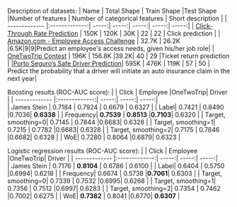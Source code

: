 Description of datasets:
| Name        | Total Shape           | Train Shape  |Test Shape |Number of features | Number of categorical features | Short description |
| ------------- |:-------------:| -----:|  -----:|  -----:|  -----:|  -----:|
| [Click-Through Rate Prediction](https://www.kaggle.com/c/avazu-ctr-prediction/overview) | 150K | 120K | 30K | 22 | 22 | Click prediction |
| [Amazon.com - Employee Access Challenge](https://www.kaggle.com/c/amazon-employee-access-challenge/overview) | 32.7K | 26.2K |6.5K|9|9|Predict an employee's access needs, given his/her job role|
| [OneTwoTrip Contest](https://boosters.pro/championship/onetwotrip_challenge/overview) | 196K | 156.8K |39.2K| 40 | 29 |Ticket return prediction |
|[Porto Seguro’s Safe Driver Prediction](https://www.kaggle.com/c/porto-seguro-safe-driver-prediction)| 595K | 476K | 119K | 57 | 50 | Predict the probability that a driver will initiate an auto insurance claim in the next year|


Boosting results (ROC-AUC score):
| | Click           | Employee  |OneTwoTrip| Driver |
| ------------- |:-------------:| -----:|  -----:|   -----:|  
| James Stein | 0.7184 | 0.7924 |  0.6679 | 0.6327 |
| Label| 0.7421 | 0.8490 |0.7036| **0.6338** |
| Frequency| **0.7539** | **0.8513** |**0.7103**| 0.6320 |
| Target, smoothing=0| 0.7145 | 0.7844 |0.6683| 0.6328 |
| Target, smoothing=1| 0.7215 | 0.7782 |0.6683| 0.6328 |
| Target, smoothing=2| 0.7175 | 0.7846 |0.6682| 0.6328 |
| WoE| 0.7280 | 0.8064 |0.6879| 0.6323 |

Logistic regression results (ROC-AUC score):
| | Click           | Employee  |OneTwoTrip| Driver |
| ------------- |:-------------:| -----:|  -----:|   -----:|  
| James Stein | 0.7176 | **0.8104** |  0.6786 | 0.6100 |
| Label| 0.6404 | 0.5750 |0.6994| 0.6218 |
| Frequency| 0.6674 | 0.5738 |**0.7061**| 0.6303 |
| Target, smoothing=0| 0.7339 | 0.7532 |0.6995| 0.6268 |
| Target, smoothing=1| 0.7356 | 0.7512 |0.6997| 0.6283 |
| Target, smoothing=2| 0.7354 | 0.7462 |0.7002| 0.6275 |
| WoE| **0.7382** | 0.8041 |0.6770| **0.6307** |
